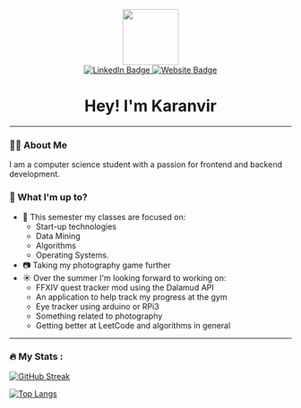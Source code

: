 <div id="header" align="center">
  <img src="https://media.giphy.com/media/juua9i2c2fA0AIp2iq/giphy.gif" width="100"/>
</div>

<div id="badges" align="center">
  <a href="https://www.linkedin.com/in/karanvirheer/">
    <img src="https://img.shields.io/badge/LinkedIn-blue?style=for-the-badge&logo=linkedin&logoColor=white" alt="LinkedIn Badge"/>
  </a>
  <a href="https://karanvirheer.com/">
    <img src="https://img.shields.io/badge/Personal Website-grey?style=for-the-badge&logo=react&logoColor=white" alt="Website Badge"/>
  </a>
</div>

<div align="center">
  <img src="https://komarev.com/ghpvc/?username=karanvirheer&style=flat-square&color=blue" alt=""/>
</div>

<h1 align="center">
  Hey! I'm Karanvir
</h1>

---

### 👨‍💼 About Me

I am a computer science student with a passion for frontend and backend development.

### :seedling: What I'm up to?

* 📖 This semester my classes are focused on:
  * Start-up technologies
  * Data Mining
  * Algorithms
  * Operating Systems.
* 📷 Taking my photography game further
* ☀️ Over the summer I'm looking forward to working on:
  * FFXIV quest tracker mod using the Dalamud API
  * An application to help track my progress at the gym
  * Eye tracker using arduino or RPi3
  * Something related to photography
  * Getting better at LeetCode and algorithms in general
---

### :fire: My Stats :

[![GitHub Streak](http://github-readme-streak-stats.herokuapp.com?user=karanvirheer&theme=dark&background=000000)](https://git.io/streak-stats)

[![Top Langs](https://github-readme-stats.vercel.app/api/top-langs/?username=karanvirheer&theme=dark&hide=ASP&show_icons=true)](https://github.com/anuraghazra/github-readme-stats)
